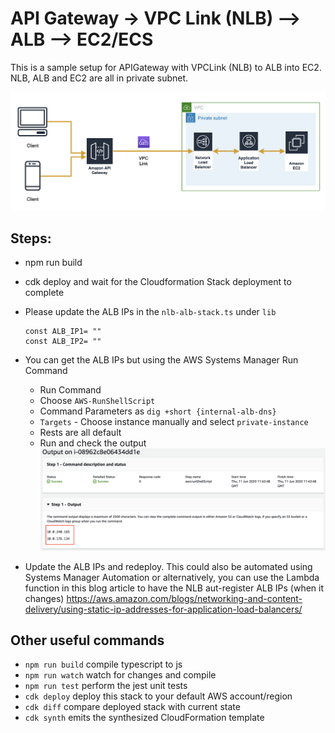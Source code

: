 # API Gateway -> VPC Link (NLB) --> ALB --> EC2/ECS

This is a sample setup for APIGateway with VPCLink (NLB) to ALB into EC2. NLB, ALB and EC2 are all in private subnet.

![Arch](./images/arch.png)


## Steps:
- npm run build
- cdk deploy and wait for the Cloudformation Stack deployment to complete
- Please update the ALB IPs in the `nlb-alb-stack.ts` under `lib`
    ```
    const ALB_IP1= "" 
    const ALB_IP2= ""
    ```

- You can get the ALB IPs but using the AWS Systems Manager Run Command
    - Run Command
    - Choose `AWS-RunShellScript`
    - Command Parameters as `dig +short {internal-alb-dns}`
    - `Targets` - Choose instance manually and select `private-instance`
    - Rests are all default
    - Run and check the output
        ![Output](./images/output.png)

-  Update the ALB IPs and redeploy. This could also be automated using Systems Manager Automation or alternatively, you can use the Lambda function in this blog article to have the NLB aut-register ALB IPs (when it changes)
    https://aws.amazon.com/blogs/networking-and-content-delivery/using-static-ip-addresses-for-application-load-balancers/


## Other useful commands

 * `npm run build`   compile typescript to js
 * `npm run watch`   watch for changes and compile
 * `npm run test`    perform the jest unit tests
 * `cdk deploy`      deploy this stack to your default AWS account/region
 * `cdk diff`        compare deployed stack with current state
 * `cdk synth`       emits the synthesized CloudFormation template
